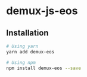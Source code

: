 # demux-js-eos 

## Installation


```bash
# Using yarn
yarn add demux-eos

# Using npm
npm install demux-eos --save
```
